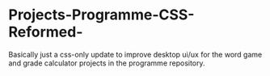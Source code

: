 # Projects-Programme-CSS-Reformed-
Basically just a css-only update to improve desktop ui/ux for the word game and grade calculator projects in the programme repository.
